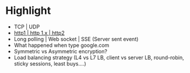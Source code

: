 # Highlight
+ TCP | UDP
+ [http1 | http 1.x | http2](https://viblo.asia/p/tong-quan-http2-aWj53OEQ56m)
+ Long polling | Web socket | SSE (Server sent event)
+ What happened when type google.com
+ Symmetric vs Asymmetric encryption?
+ Load balancing strategy (L4 vs L7 LB, client vs server LB, round-robin, sticky sessions, least buys....)




